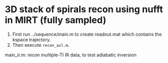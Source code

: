 # 3D stack of spirals recon using nufft in MIRT (fully sampled)

1. First run ../sequence/main.m to create readout.mat which contains the kspace trajectory.
2. Then execute `recon_asl.m`.

main\_ir.m: recon multiple-TI IR data, to test adiabatic inversion

